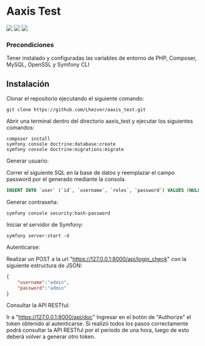 
# Aaxis Test

![](https://img.shields.io/badge/PHP-7.4.33-777BB4?logo=php) ![](https://img.shields.io/badge/MariaDB-10.4.27-003545?logo=mariadb) ![](https://img.shields.io/badge/Symfony-5.4.34-000000?logo=symfony)

### Precondiciones

Tener instalado y configuradas las variables de entorno de PHP, Composer, MySQL, OpenSSL y Symfony CLI

## Instalación

Clonar el repositorio ejecutando el siguiente comando:

```console
git clone https://github.com/Lhezver/aaxis_test.git
```

Abrir una terminal dentro del directorio aaxis_test y ejecutar los siguientes comandos:

```console
composer install
symfony console doctrine:database:create
symfony console doctrine:migrations:migrate
```

Generar usuario:

Correr el siguiente SQL en la base de datos y reemplazar el campo password por el generado mediante la consola.
```sql
INSERT INTO `user` (`id`, `username`, `roles`, `password`) VALUES (NULL, 'admin', '[\"ROLE_ADMIN\"]', '$2y$13$Jwd2ORKLPddJ.HfgPlnT8.R2TZpB8DrHgV3.CmvgtfTke.bffrmIu');
```
Generar contraseña:
```console
symfony console security:hash-password
```

Iniciar el servidor de Symfony:
```console
symfony server:start -d
```

Autenticarse:

Realizar un POST a la url "https://127.0.0.1:8000/api/login_check" con la siguiente estructura de JSON:
```json
{
	"username":"admin",
	"password":"admin"
}
```

Consultar la API RESTful:

Ir a "https://127.0.0.1:8000/api/doc"
Ingresar en el botón de "Authorize" el token obtenido al autenticarse.
Si realizó todos los pasos correctamente podrá consultar la API RESTful por el periodo de una hora, luego de esto deberá volver a generar otro token.